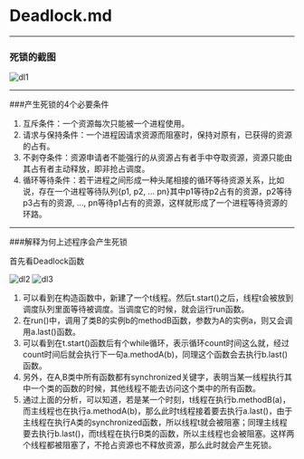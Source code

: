 # Deadlock.md

***
### 死锁的截图

![dl1](http://a2.qpic.cn/psb?/V12QVqkX2sMUU9/SZjmUOKp3P5yQjSyk2Leau9lJgKekqr.GVG.1WyFQGk!/m/dAkBAAAAAAAA&bo=qgHMAQAAAAADB0Q!&rf=photolist)

***
###产生死锁的4个必要条件

1. 互斥条件：一个资源每次只能被一个进程使用。
2. 请求与保持条件：一个进程因请求资源而阻塞时，保持对原有，已获得的资源的占有。
3. 不剥夺条件：资源申请者不能强行的从资源占有者手中夺取资源，资源只能由其占有者主动释放，即非抢占调度。
4. 循环等待条件：若干进程之间形成一种头尾相接的循环等待资源关系，比如说，存在一个进程等待队列{p1, p2, … pn}其中p1等待p2占有的资源，p2等待p3占有的资源, …, pn等待p1占有的资源，这样就形成了一个进程等待资源的环路。

***
###解释为何上述程序会产生死锁

首先看Deadlock函数

![dl2](http://a4.qpic.cn/psb?/V12QVqkX2sMUU9/KqTYuVnN0QfyxZhcqO2kLHzkIMok6U4TQnCH7j8sXT8!/m/dHcBAAAAAAAA&bo=rgFmAQAAAAADB.o!&rf=photolist)
![dl3](http://a1.qpic.cn/psb?/V12QVqkX2sMUU9/id7kDgStHPebBzyWU5hFyX1MFQk9lZP*O0IWEQ*Tg9Q!/m/dHwBAAAAAAAA&bo=6QF6AQAAAAADB7E!&rf=photolist)

1. 可以看到在构造函数中，新建了一个t线程。然后t.start()之后，线程t会被放到调度队列里面等待被调度。当调度它的时候，就会运行run函数。
2. 在run()中，调用了类B的实例b的methodB函数，参数为A的实例a，则又会调用a.last()函数。
3. 可以看到在t.start()函数后有个while循环，表示循环count时间这么就，经过count时间后就会执行下一句a.methodA(b)，同理这个函数会去执行b.last()函数。
4. 另外，在A,B类中所有函数都有synchronized关键字，表明当某一线程执行其中一个类的函数的时候，其他线程不能去访问这个类中的所有函数。
5. 通过上面的分析，可以知道，若是某一个时刻，t线程在执行b.methodB(a)，而主线程也在执行a.methodA(b)，那么此时t线程接着要去执行a.last()，由于主线程在执行A类的synchronized函数，所以线程t就会被阻塞；同理主线程要去执行b.last()，而t线程在执行B类的函数，所以主线程也会被阻塞。这样两个线程都被阻塞了，不抢占资源也不释放资源，那么此时就会产生死锁。
